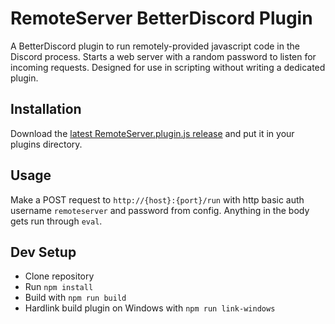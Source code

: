# RemoteServer BetterDiscord Plugin

A BetterDiscord plugin to run remotely-provided javascript code in the Discord process.
Starts a web server with a random password to listen for incoming requests.
Designed for use in scripting without writing a dedicated plugin.

## Installation

Download the [latest RemoteServer.plugin.js release](../../releases/latest/download/RemoteServer.plugin.js) and put it in your plugins directory.

## Usage

Make a POST request to `http://{host}:{port}/run` with http basic auth username `remoteserver` and password from config.
Anything in the body gets run through `eval`.

## Dev Setup

 - Clone repository
 - Run `npm install`
 - Build with `npm run build`
 - Hardlink build plugin on Windows with `npm run link-windows`

